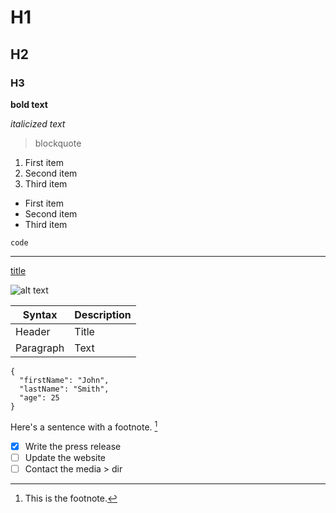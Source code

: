 # H1
## H2
### H3

**bold text**

*italicized text*

> blockquote

1. First item
2. Second item
3. Third item

- First item
- Second item
- Third item

`code`

---

[title](https://www.example.com)

![alt text](image.jpg)

| Syntax | Description |
| - | - |
| Header | Title |
| Paragraph | Text | 

```
{
  "firstName": "John",
  "lastName": "Smith",
  "age": 25
}
``` 

Here's a sentence with a footnote. [^1]

[^1]: This is the footnote. 

- [x] Write the press release
- [ ] Update the website
- [ ] Contact the media > dir